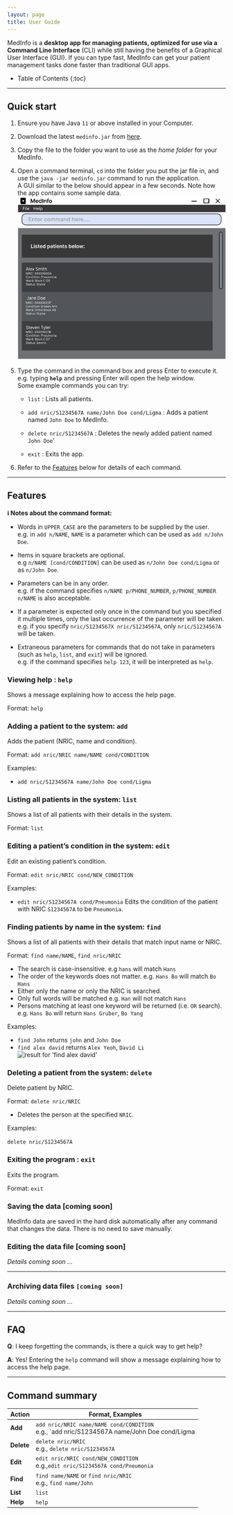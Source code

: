 ```yaml
---
layout: page
title: User Guide
---
```


MedInfo is a **desktop app for managing patients, optimized for use via a Command Line Interface** (CLI) while still having the benefits of a Graphical User Interface (GUI). If you can type fast, MedInfo can get your patient management tasks done faster than traditional GUI apps.

- Table of Contents
  {:toc}

---

## Quick start

1. Ensure you have Java `11` or above installed in your Computer.

1. Download the latest `medinfo.jar` from [here](https://github.com/AY2223S2-CS2103T-T12-2/tp).

1. Copy the file to the folder you want to use as the _home folder_ for your MedInfo.

1. Open a command terminal, `cd` into the folder you put the jar file in, and use the `java -jar medinfo.jar` command to run the application.<br>
   A GUI similar to the below should appear in a few seconds. Note how the app contains some sample data.<br>
   ![Ui](images/Ui.png)

1. Type the command in the command box and press Enter to execute it. e.g. typing **`help`** and pressing Enter will open the help window.<br>
   Some example commands you can try:

   - `list` : Lists all patients.

   - `add nric/S1234567A name/John Doe cond/Ligma` : Adds a patient named `John Doe` to MedInfo.

   - `delete nric/S1234567A` : Deletes the newly added patient named `John Doe`'

   - `exit` : Exits the app.

1. Refer to the [Features](#features) below for details of each command.

---

## Features

<div markdown="block" class="alert alert-info">

**:information_source: Notes about the command format:**<br>

- Words in `UPPER_CASE` are the parameters to be supplied by the user.<br>
  e.g. in `add n/NAME`, `NAME` is a parameter which can be used as `add n/John Doe`.

- Items in square brackets are optional.<br>
  e.g `n/NAME [cond/CONDITION]` can be used as `n/John Doe cond/Ligma` or as `n/John Doe`.

[//]: # 'Might be used in future features'
[//]: # '- Items with `…`​ after them can be used multiple times including zero times.<br>'
[//]: # '  e.g. `[t/TAG]…​` can be used as ` ` (i.e. 0 times), `t/friend`, `t/friend t/family` etc.'

- Parameters can be in any order.<br>
  e.g. if the command specifies `n/NAME p/PHONE_NUMBER`, `p/PHONE_NUMBER n/NAME` is also acceptable.

- If a parameter is expected only once in the command but you specified it multiple times, only the last occurrence of the parameter will be taken.<br>
  e.g. if you specify `nric/S1234567X nric/S1234567A`, only `nric/S1234567A` will be taken.

- Extraneous parameters for commands that do not take in parameters (such as `help`, `list`, and `exit`) will be ignored.<br>
  e.g. if the command specifies `help 123`, it will be interpreted as `help`.

</div>

### Viewing help : `help`

Shows a message explaining how to access the help page.

<!-- INSERT SCREENSHOT PREVIEW HERE -->
<!-- ![help message](images/helpMessage.png) -->

Format: `help`

### Adding a patient to the system: `add`

Adds the patient (NRIC, name and condition).

Format: `add nric/NRIC name/NAME cond/CONDITION​`

<!-- EXAMPLE OF TIP -->
<!-- <div markdown="span" class="alert alert-primary">:bulb: **Tip:**
A person can have any number of tags (including 0)
</div> -->

Examples:

- `add nric/S1234567A name/John Doe cond/Ligma`

### Listing all patients in the system: `list`

Shows a list of all patients with their details in the system.

Format: `list`

### Editing a patient’s condition in the system: `edit`

Edit an existing patient’s condition.

Format: `edit nric/NRIC cond/NEW_CONDITION​`

Examples:

- `edit nric/S1234567A cond/Pneumonia` Edits the condition of the patient with NRIC `S1234567A` to be `Pneumonia`.

### Finding patients by name in the system: `find`

Shows a list of all patients with their details that match input name or NRIC.

Format: `find name/NAME`, `find nric/NRIC`

- The search is case-insensitive. e.g `hans` will match `Hans`
- The order of the keywords does not matter. e.g. `Hans Bo` will match `Bo Hans`
- Either only the name or only the NRIC is searched.
- Only full words will be matched e.g. `Han` will not match `Hans`
- Persons matching at least one keyword will be returned (i.e. `OR` search).
  e.g. `Hans Bo` will return `Hans Gruber`, `Bo Yang`

Examples:

- `find John` returns `john` and `John Doe`
- `find alex david` returns `Alex Yeoh`, `David Li`<br>
  ![result for 'find alex david'](images/findAlexDavidResult.png)

### Deleting a patient from the system: `delete`

Delete patient by NRIC.

Format: `delete nric/NRIC`

- Deletes the person at the specified `NRIC`.

Examples:

`delete nric/S1234567A`

### Exiting the program : `exit`

Exits the program.

Format: `exit`

### Saving the data [coming soon]

MedInfo data are saved in the hard disk automatically after any command that changes the data. There is no need to save manually.

### Editing the data file [coming soon]

_Details coming soon ..._

---

<!-- MedInfo data are saved as a JSON file `[JAR file location]/data/addressbook.json`. Advanced users are welcome to update data directly by editing that data file. -->

<!-- <div markdown="span" class="alert alert-warning">:exclamation: **Caution:**
If your changes to the data file makes its format invalid, AddressBook will discard all data and start with an empty data file at the next run.
</div> -->

### Archiving data files `[coming soon]`

_Details coming soon ..._

---

## FAQ

**Q**: I keep forgetting the commands, is there a quick way to get help?<br>

**A**: Yes! Entering the `help` command will show a message explaining how to access the help page.

[//]: # 'Coming soon'
[//]: # '**Q**: How do I transfer my data to another Computer?<br>'
[//]: #
[//]: # '**A**: Install the app in the other computer and overwrite the empty data file it creates with the file that contains the data of your previous MedInfo home folder.'

---

## Command summary

| Action     | Format, Examples                                                                                  |
| ---------- | ------------------------------------------------------------------------------------------------- |
| **Add**    | `add nric/NRIC name/NAME cond/CONDITION​` <br> e.g., `add nric/S1234567A name/John Doe cond/Ligma |
| **Delete** | `delete nric/NRIC`<br> e.g., `delete nric/S1234567A`                                              |
| **Edit**   | `edit nric/NRIC cond/NEW_CONDITION​`<br> e.g.,`edit nric/S1234567A cond/Pneumonia`                |
| **Find**   | `find name/NAME` or `find nric/NRIC`<br> e.g., `find name/John`                                   |
| **List**   | `list`                                                                                            |
| **Help**   | `help`                                                                                            |
